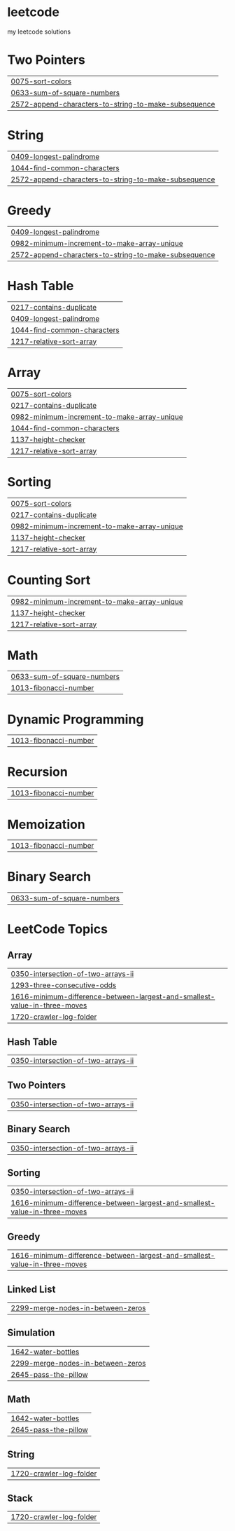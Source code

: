 # leetcode
my leetcode solutions


# Two Pointers
|  |
| ------- |
| [0075-sort-colors](https://github.com/Shresth0903/leetcode/tree/master/0075-sort-colors) |
| [0633-sum-of-square-numbers](https://github.com/Shresth0903/leetcode/tree/master/0633-sum-of-square-numbers) |
| [2572-append-characters-to-string-to-make-subsequence](https://github.com/Shresth0903/leetcode/tree/master/2572-append-characters-to-string-to-make-subsequence) |
# String
|  |
| ------- |
| [0409-longest-palindrome](https://github.com/Shresth0903/leetcode/tree/master/0409-longest-palindrome) |
| [1044-find-common-characters](https://github.com/Shresth0903/leetcode/tree/master/1044-find-common-characters) |
| [2572-append-characters-to-string-to-make-subsequence](https://github.com/Shresth0903/leetcode/tree/master/2572-append-characters-to-string-to-make-subsequence) |
# Greedy
|  |
| ------- |
| [0409-longest-palindrome](https://github.com/Shresth0903/leetcode/tree/master/0409-longest-palindrome) |
| [0982-minimum-increment-to-make-array-unique](https://github.com/Shresth0903/leetcode/tree/master/0982-minimum-increment-to-make-array-unique) |
| [2572-append-characters-to-string-to-make-subsequence](https://github.com/Shresth0903/leetcode/tree/master/2572-append-characters-to-string-to-make-subsequence) |
# Hash Table
|  |
| ------- |
| [0217-contains-duplicate](https://github.com/Shresth0903/leetcode/tree/master/0217-contains-duplicate) |
| [0409-longest-palindrome](https://github.com/Shresth0903/leetcode/tree/master/0409-longest-palindrome) |
| [1044-find-common-characters](https://github.com/Shresth0903/leetcode/tree/master/1044-find-common-characters) |
| [1217-relative-sort-array](https://github.com/Shresth0903/leetcode/tree/master/1217-relative-sort-array) |
# Array
|  |
| ------- |
| [0075-sort-colors](https://github.com/Shresth0903/leetcode/tree/master/0075-sort-colors) |
| [0217-contains-duplicate](https://github.com/Shresth0903/leetcode/tree/master/0217-contains-duplicate) |
| [0982-minimum-increment-to-make-array-unique](https://github.com/Shresth0903/leetcode/tree/master/0982-minimum-increment-to-make-array-unique) |
| [1044-find-common-characters](https://github.com/Shresth0903/leetcode/tree/master/1044-find-common-characters) |
| [1137-height-checker](https://github.com/Shresth0903/leetcode/tree/master/1137-height-checker) |
| [1217-relative-sort-array](https://github.com/Shresth0903/leetcode/tree/master/1217-relative-sort-array) |
# Sorting
|  |
| ------- |
| [0075-sort-colors](https://github.com/Shresth0903/leetcode/tree/master/0075-sort-colors) |
| [0217-contains-duplicate](https://github.com/Shresth0903/leetcode/tree/master/0217-contains-duplicate) |
| [0982-minimum-increment-to-make-array-unique](https://github.com/Shresth0903/leetcode/tree/master/0982-minimum-increment-to-make-array-unique) |
| [1137-height-checker](https://github.com/Shresth0903/leetcode/tree/master/1137-height-checker) |
| [1217-relative-sort-array](https://github.com/Shresth0903/leetcode/tree/master/1217-relative-sort-array) |
# Counting Sort
|  |
| ------- |
| [0982-minimum-increment-to-make-array-unique](https://github.com/Shresth0903/leetcode/tree/master/0982-minimum-increment-to-make-array-unique) |
| [1137-height-checker](https://github.com/Shresth0903/leetcode/tree/master/1137-height-checker) |
| [1217-relative-sort-array](https://github.com/Shresth0903/leetcode/tree/master/1217-relative-sort-array) |
# Math
|  |
| ------- |
| [0633-sum-of-square-numbers](https://github.com/Shresth0903/leetcode/tree/master/0633-sum-of-square-numbers) |
| [1013-fibonacci-number](https://github.com/Shresth0903/leetcode/tree/master/1013-fibonacci-number) |
# Dynamic Programming
|  |
| ------- |
| [1013-fibonacci-number](https://github.com/Shresth0903/leetcode/tree/master/1013-fibonacci-number) |
# Recursion
|  |
| ------- |
| [1013-fibonacci-number](https://github.com/Shresth0903/leetcode/tree/master/1013-fibonacci-number) |
# Memoization
|  |
| ------- |
| [1013-fibonacci-number](https://github.com/Shresth0903/leetcode/tree/master/1013-fibonacci-number) |
# Binary Search
|  |
| ------- |
| [0633-sum-of-square-numbers](https://github.com/Shresth0903/leetcode/tree/master/0633-sum-of-square-numbers) |
<!---LeetCode Topics Start-->
# LeetCode Topics
## Array
|  |
| ------- |
| [0350-intersection-of-two-arrays-ii](https://github.com/Shresth0903/leetcode/tree/master/0350-intersection-of-two-arrays-ii) |
| [1293-three-consecutive-odds](https://github.com/Shresth0903/leetcode/tree/master/1293-three-consecutive-odds) |
| [1616-minimum-difference-between-largest-and-smallest-value-in-three-moves](https://github.com/Shresth0903/leetcode/tree/master/1616-minimum-difference-between-largest-and-smallest-value-in-three-moves) |
| [1720-crawler-log-folder](https://github.com/Shresth0903/leetcode/tree/master/1720-crawler-log-folder) |
## Hash Table
|  |
| ------- |
| [0350-intersection-of-two-arrays-ii](https://github.com/Shresth0903/leetcode/tree/master/0350-intersection-of-two-arrays-ii) |
## Two Pointers
|  |
| ------- |
| [0350-intersection-of-two-arrays-ii](https://github.com/Shresth0903/leetcode/tree/master/0350-intersection-of-two-arrays-ii) |
## Binary Search
|  |
| ------- |
| [0350-intersection-of-two-arrays-ii](https://github.com/Shresth0903/leetcode/tree/master/0350-intersection-of-two-arrays-ii) |
## Sorting
|  |
| ------- |
| [0350-intersection-of-two-arrays-ii](https://github.com/Shresth0903/leetcode/tree/master/0350-intersection-of-two-arrays-ii) |
| [1616-minimum-difference-between-largest-and-smallest-value-in-three-moves](https://github.com/Shresth0903/leetcode/tree/master/1616-minimum-difference-between-largest-and-smallest-value-in-three-moves) |
## Greedy
|  |
| ------- |
| [1616-minimum-difference-between-largest-and-smallest-value-in-three-moves](https://github.com/Shresth0903/leetcode/tree/master/1616-minimum-difference-between-largest-and-smallest-value-in-three-moves) |
## Linked List
|  |
| ------- |
| [2299-merge-nodes-in-between-zeros](https://github.com/Shresth0903/leetcode/tree/master/2299-merge-nodes-in-between-zeros) |
## Simulation
|  |
| ------- |
| [1642-water-bottles](https://github.com/Shresth0903/leetcode/tree/master/1642-water-bottles) |
| [2299-merge-nodes-in-between-zeros](https://github.com/Shresth0903/leetcode/tree/master/2299-merge-nodes-in-between-zeros) |
| [2645-pass-the-pillow](https://github.com/Shresth0903/leetcode/tree/master/2645-pass-the-pillow) |
## Math
|  |
| ------- |
| [1642-water-bottles](https://github.com/Shresth0903/leetcode/tree/master/1642-water-bottles) |
| [2645-pass-the-pillow](https://github.com/Shresth0903/leetcode/tree/master/2645-pass-the-pillow) |
## String
|  |
| ------- |
| [1720-crawler-log-folder](https://github.com/Shresth0903/leetcode/tree/master/1720-crawler-log-folder) |
## Stack
|  |
| ------- |
| [1720-crawler-log-folder](https://github.com/Shresth0903/leetcode/tree/master/1720-crawler-log-folder) |
<!---LeetCode Topics End-->